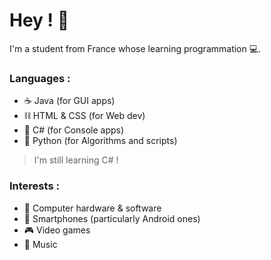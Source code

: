 # Hey ! 👋
I'm a student from France whose learning programmation 💻.

### Languages :
- ☕️ Java (for GUI apps)
- ⛓ HTML & CSS (for Web dev)
- 📝 C# (for Console apps)
- 🐍 Python (for Algorithms and scripts)
> I'm still learning C# !

### Interests :
- 💾 Computer hardware & software 
- 📱 Smartphones (particularly Android ones) 
- 🎮 Video games
- 🎼 Music

<!--
**InfiniteX95/InfiniteX95** is a ✨ _special_ ✨ repository because its `README.md` (this file) appears on your GitHub profile.

Here are some ideas to get you started:

- 🔭 I’m currently working on ...
- 🌱 I’m currently learning ...
- 👯 I’m looking to collaborate on ...
- 🤔 I’m looking for help with ...
- 💬 Ask me about ...
- 📫 How to reach me: ...
- 😄 Pronouns: ...
- ⚡ Fun fact: ...
-->
